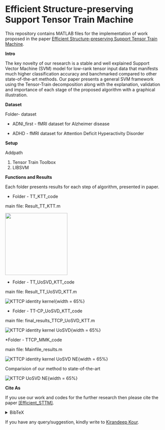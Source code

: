 # Efficient Structure-preserving Support Tensor Train Machine

This repository contains MATLAB files for the implementation of work proposed in the paper
 [Efficient Structure-preserving Support Tensor Train Machine](https://arxiv.org/pdf/2002.05079.pdf).

**Intro** 

The key novelty of our research is a stable and well explained Support Vector Machine (SVM) model for low-rank tensor
 input data that manifests much higher classification accuracy and banchmarked compared to other state-of-the-art methods.
 Our paper presents a general SVM framework using the Tensor-Train decomposition 
 along with the explanation, validation and importance of each stage of the proposed algorithm with a graphical illustration.

**Dataset**

Folder- dataset

* ADNI_first - fMRI dataset for Alzheimer disease 

* ADHD -  fMRI dataset for Attention Deficit Hyperactivity Disorder


**Setup**

Addpath 

1. Tensor Train Toolbox 
2. LIBSVM 


 
**Functions and Results**

Each folder presents results for each step of algorithm, presented in paper. 

* Folder - TT_KTT_code

main file: Result_TT_KTT.m

<img src="https://github.com/mpimd-csc/Efficient_STTM/blob/master/Figures/first.png" width="200">


* Folder - TT_UoSVD_KTT_code

main file: Result_TT_UoSVD_KTT.m

![KTTCP identity kernel](https://github.com/mpimd-csc/Efficient_STTM/blob/master/Figures/second.png){width = 65%}


* Folder - TT-CP_UoSVD_KTT_code

main file: final_results_TTCP_UoSVD_KTT.m

![KTTCP identity kernel UoSVD](https://github.com/mpimd-csc/Efficient_STTM/blob/master/Figures/third.png){width = 65%}

*Folder - TTCP_MMK_code

main file: Mainfile_results.m

![KTTCP identity kernel UoSVD NE](https://github.com/mpimd-csc/Efficient_STTM/blob/master/Figures/fourth.png){width = 65%}


Comparision of our method to state-of-the-art

![KTTCP UoSVD NE](https://github.com/mpimd-csc/Efficient_STTM/blob/master/Figures/Main_comp.png){width = 65%}




**Cite As**

If you use our work and codes for the further research then please cite the paper [[Efficient_STTM]](https://arxiv.org/pdf/2002.05079.pdf).
<details><summary> BibTeX </summary><pre>
@misc{kour2020efficient,
      title={Efficient Structure-preserving Support Tensor Train Machine}, 
      author={Kirandeep Kour and Sergey Dolgov and Martin Stoll and Peter Benner},
      year={2020},
      eprint={2002.05079},
      archivePrefix={arXiv},
      primaryClass={cs.LG}
}</pre></details>

If you have any query/suggestion, kindly write to [Kirandeep Kour](kour@mpi-magdeburg.mpg.de).
